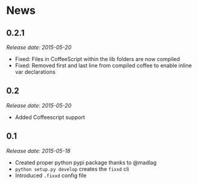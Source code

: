 # News
## 0.2.1

*Release date: 2015-05-20*

- Fixed: Files in CoffeeScript within the lib folders are now compiled
- Fixed: Removed first and last line from compiled coffee to enable inline var declarations

## 0.2

*Release date: 2015-05-20*

- Added Coffeescript support

## 0.1

*Release date: 2015-05-18*

- Created proper python pypi package thanks to @madlag
- `python setup.py develop` creates the `fixxd` cli
- Introduced `.fixxd` config file
